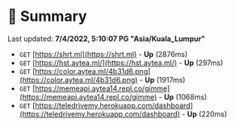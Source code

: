 # 📖 Summary
Last updated: **7/4/2022, 5:10:07 PG "Asia/Kuala_Lumpur"**

- `GET` [https://shrt.ml](https://shrt.ml) - **Up** (2876ms)
- `GET` [https://hst.aytea.ml/](https://hst.aytea.ml/) - **Up** (297ms)
- `GET` [https://color.aytea.ml/4b31d6.png](https://color.aytea.ml/4b31d6.png) - **Up** (1917ms)
- `GET` [https://memeapi.aytea14.repl.co/gimme](https://memeapi.aytea14.repl.co/gimme) - **Up** (1068ms)
- `GET` [https://teledrivemy.herokuapp.com/dashboard](https://teledrivemy.herokuapp.com/dashboard) - **Up** (220ms)
